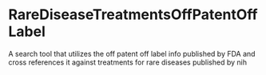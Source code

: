 # RareDiseaseTreatmentsOffPatentOffLabel
A search tool that utilizes the off patent off label info published by FDA and cross references it against treatments for rare diseases published by nih
